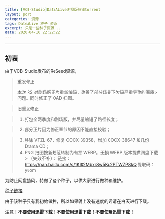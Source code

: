 ```yaml
---
title: [VCB-Studio]DateALive无损版扫描torrent
layout: post
categories: 资源
tags: DateALive 种子 资源
excerpt: 只是一些种子资源...
date: 2020-04-16 22:22:22
---
```

---------

## 初衷

由于VCB-Studio发布的ReSeed资源，
> 重发修正
> 
> 本次 RS 对剧场版正片重新编码，改善了部分场景下欠码严重导致的画质> 问题。同时修正了 OAD 扫图。

> 旧重发修正

> 1. 打包全两季度和剧场版，并尽量缩短了路径长度；

> 2. 部分正片因为修正章节的原因不能直接校验；

> 3. 移除 VTZL-67，修复 COCX-39358，增加 COCX-38647 和几份 Drama CD；
> 4. PNG 扫图按新规范转制为有损 WEBP。无损 WEBP 版本提供网盘下载> （失效不补）：
> 链接：https://pan.baidu.com/s/1KI82Mbxr8w5Ku2PTWZP8kQ 提取码：yuom

为防止网盘抽风，特做了这个种子，以供大家进行做种和维护。


[种子链接](https://soloop.ooo/DAL.torrent)

由于该种子只有我初始做种，所以如果晚上没有速度的话请在白天进行下载。

<red>注意！</red>**不要使用迅雷下载！不要使用迅雷下载！不要使用迅雷下载！**